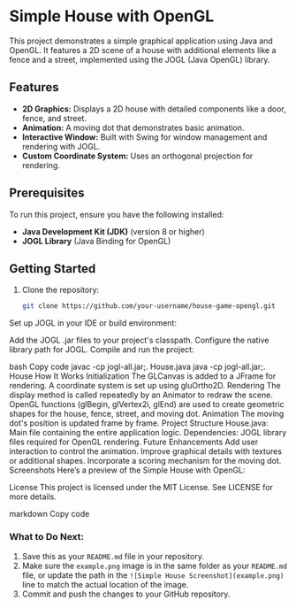 # Simple House with OpenGL

This project demonstrates a simple graphical application using Java and OpenGL. It features a 2D scene of a house with additional elements like a fence and a street, implemented using the JOGL (Java OpenGL) library.

## Features

- **2D Graphics:** Displays a 2D house with detailed components like a door, fence, and street.
- **Animation:** A moving dot that demonstrates basic animation.
- **Interactive Window:** Built with Swing for window management and rendering with JOGL.
- **Custom Coordinate System:** Uses an orthogonal projection for rendering.

## Prerequisites

To run this project, ensure you have the following installed:

- **Java Development Kit (JDK)** (version 8 or higher)
- **JOGL Library** (Java Binding for OpenGL)

## Getting Started

1. Clone the repository:
   ```bash
   git clone https://github.com/your-username/house-game-opengl.git
Set up JOGL in your IDE or build environment:

Add the JOGL .jar files to your project's classpath.
Configure the native library path for JOGL.
Compile and run the project:

bash
Copy code
javac -cp jogl-all.jar;. House.java
java -cp jogl-all.jar;. House
How It Works
Initialization
The GLCanvas is added to a JFrame for rendering.
A coordinate system is set up using gluOrtho2D.
Rendering
The display method is called repeatedly by an Animator to redraw the scene.
OpenGL functions (glBegin, glVertex2i, glEnd) are used to create geometric shapes for the house, fence, street, and moving dot.
Animation
The moving dot's position is updated frame by frame.
Project Structure
House.java: Main file containing the entire application logic.
Dependencies: JOGL library files required for OpenGL rendering.
Future Enhancements
Add user interaction to control the animation.
Improve graphical details with textures or additional shapes.
Incorporate a scoring mechanism for the moving dot.
Screenshots
Here’s a preview of the Simple House with OpenGL:



License
This project is licensed under the MIT License. See LICENSE for more details.

markdown
Copy code

### What to Do Next:
1. Save this as your `README.md` file in your repository.
2. Make sure the `example.png` image is in the same folder as your `README.md` file, or update the path in the `![Simple House Screenshot](example.png)` line to match the actual location of the image.
3. Commit and push the changes to your GitHub repository.
